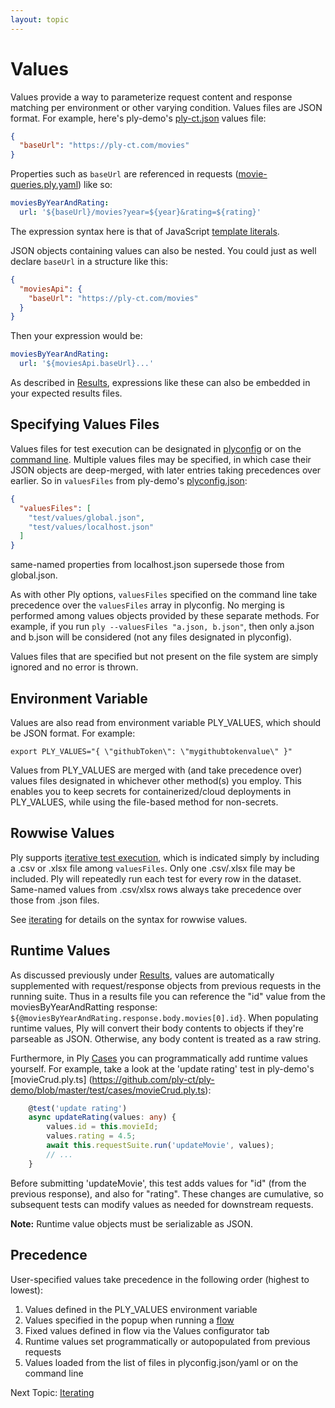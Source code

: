 ```yaml
---
layout: topic
---
```

# Values
Values provide a way to parameterize request content and response matching per environment or other varying condition. Values files are JSON format.
For example, here's ply-demo's [ply-ct.json](https://github.com/ply-ct/ply-demo/blob/master/test/values/ply-ct.json) values file:
```json
{
  "baseUrl": "https://ply-ct.com/movies"
}
```
Properties such as `baseUrl` are referenced in requests ([movie-queries.ply.yaml](https://github.com/ply-ct/ply-demo/blob/master/test/requests/movie-queries.ply.yaml))
like so:
```yaml
moviesByYearAndRating:
  url: '${baseUrl}/movies?year=${year}&rating=${rating}'
```
The expression syntax here is that of JavaScript [template literals](https://developer.mozilla.org/en-US/docs/Web/JavaScript/Reference/Template_literals). 

JSON objects containing values can also be nested. You could just as well declare `baseUrl` in a structure like this:
```json
{
  "moviesApi": {
    "baseUrl": "https://ply-ct.com/movies"
  }
}
```
Then your expression would be:
```yaml
moviesByYearAndRating:
  url: '${moviesApi.baseUrl}...'
```

As described in [Results](results), expressions like these can also be embedded in your expected results files.

## Specifying Values Files
Values files for test execution can be designated in [plyconfig](config) or on the [command line](cli).
Multiple values files may be specified, in which case their JSON objects are deep-merged, with later entries taking precedences over earlier.
So in `valuesFiles` from ply-demo's [plyconfig.json](https://github.com/ply-ct/ply-demo/blob/master/plyconfig.json):
```json
{
  "valuesFiles": [
    "test/values/global.json",
    "test/values/localhost.json"
  ]
}
```
same-named properties from localhost.json supersede those from global.json.

As with other Ply options, `valuesFiles` specified on the command line take precedence over the `valuesFiles` array in plyconfig.
No merging is performed among values objects provided by these separate methods. For example, if you run `ply --valuesFiles "a.json, b.json"`, then
only a.json and b.json will be considered (not any files designated in plyconfig).

Values files that are specified but not present on the file system are simply ignored and no error is thrown.

## Environment Variable
Values are also read from environment variable PLY_VALUES, which should be JSON format. For example:
```
export PLY_VALUES="{ \"githubToken\": \"mygithubtokenvalue\" }"
```
Values from PLY_VALUES are merged with (and take precedence over) values files designated in whichever other method(s) you employ. 
This enables you to keep secrets for containerized/cloud deployments in PLY_VALUES, while using the file-based method for non-secrets.

## Rowwise Values
Ply supports [iterative test execution](iterate), which is indicated simply by including a .csv or .xlsx file among `valuesFiles`.
Only one .csv/.xlsx file may be included. Ply will repeatedly run each test for every row in the dataset. Same-named values from .csv/xlsx rows
always take precedence over those from .json files.

See [iterating](iterate#syntax) for details on the syntax for rowwise values.

## Runtime Values
As discussed previously under [Results](results#runtime-values), values are automatically supplemented with request/response objects from previous requests
in the running suite. Thus in a results file you can reference the "id" value from the moviesByYearAndRatting response: `${@moviesByYearAndRating.response.body.movies[0].id}`.
When populating runtime values, Ply will convert their body contents to objects if they're parseable as JSON. Otherwise, any body content is treated as a raw string.

Furthermore, in Ply [Cases](cases) you can programmatically add runtime values yourself. For example, take a look at the 'update rating' test in ply-demo's 
[movieCrud.ply.ts] (https://github.com/ply-ct/ply-demo/blob/master/test/cases/movieCrud.ply.ts):
```typescript
    @test('update rating')
    async updateRating(values: any) {
        values.id = this.movieId;
        values.rating = 4.5;
        await this.requestSuite.run('updateMovie', values);
        // ...
    }
```
Before submitting 'updateMovie', this test adds values for "id" (from the previous response), and also for "rating".
These changes are cumulative, so subsequent tests can modify values as needed for downstream requests.

**Note:** Runtime value objects must be serializable as JSON.

## Precedence
User-specified values take precedence in the following order (highest to lowest):
  1. Values defined in the PLY_VALUES environment variable
  1. Values specified in the popup when running a [flow](flows)
  1. Fixed values defined in flow via the Values configurator tab
  1. Runtime values set programmatically or autopopulated from previous requests
  1. Values loaded from the list of files in plyconfig.json/yaml or on the command line

Next Topic: [Iterating](iterate)
